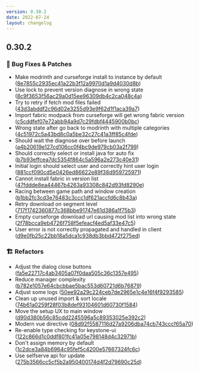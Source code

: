 ```yaml
---
version: 0.30.2
date: 2022-07-24
layout: changelog
---
```

## 0.30.2
### 🐛 Bug Fixes & Patches

- Make modrinth and curseforge install to instance by default ([8e7855c2935ec41a22b3f12a9970d1a9d4030d8b](https://github.com/Voxelum/x-minecraft-launcher/commit/8e7855c2935ec41a22b3f12a9970d1a9d4030d8b))
- Use lock to prevent version diagnose in wrong state ([8c9f3653f56ac29a0d15ee96309db4c2ca048c4a](https://github.com/Voxelum/x-minecraft-launcher/commit/8c9f3653f56ac29a0d15ee96309db4c2ca048c4a))
- Try to retry if fetch mod files failed ([43d3abddf2c96d02e3255d93e9f62d1f1aca39a7](https://github.com/Voxelum/x-minecraft-launcher/commit/43d3abddf2c96d02e3255d93e9f62d1f1aca39a7))
- Import fabric modpack from curseforge will get wrong fabric version ([c5cddfef07e72abb94a9d7c29fdbf4445900b0bc](https://github.com/Voxelum/x-minecraft-launcher/commit/c5cddfef07e72abb94a9d7c29fdbf4445900b0bc))
- Wrong state after go back to modrinth with multiple categories ([4c51972c5a43bd8c0a5be32c27c41a3ff85c4fde](https://github.com/Voxelum/x-minecraft-launcher/commit/4c51972c5a43bd8c0a5be32c27c41a3ff85c4fde))
- Should wait the diagnose over before launch ([a4b20619e127cd106cc0f4bc9de979cb03a2f799](https://github.com/Voxelum/x-minecraft-launcher/commit/a4b20619e127cd106cc0f4bc9de979cb03a2f799))
- Should correctly select or install java for auto fix ([b7b93effcea7dc5354f864c5a596a2e273c40e31](https://github.com/Voxelum/x-minecraft-launcher/commit/b7b93effcea7dc5354f864c5a596a2e273c40e31))
- Initial login should select user and correctly hint user login ([881ccf090cd5e0426ed86622e89f38d959725971](https://github.com/Voxelum/x-minecraft-launcher/commit/881ccf090cd5e0426ed86622e89f38d959725971))
- Cannot install fabric in version list ([47fddde8ea44467b4263a93308c842d93fd8290e](https://github.com/Voxelum/x-minecraft-launcher/commit/47fddde8ea44467b4263a93308c842d93fd8290e))
- Racing between game path and window creation ([b1bb2fc3cd3e76483c3ccc1df621accfd6c8b43a](https://github.com/Voxelum/x-minecraft-launcher/commit/b1bb2fc3cd3e76483c3ccc1df621accfd6c8b43a))
- Retry download on segment level ([717f1742360877c368bbe91747e61d386a1f75b3](https://github.com/Voxelum/x-minecraft-launcher/commit/717f1742360877c368bbe91747e61d386a1f75b3))
- Empty curseforge download url causing mod list into wrong state ([2f78bcca9eb4726f758f5efeacf4ed5af33e47c5](https://github.com/Voxelum/x-minecraft-launcher/commit/2f78bcca9eb4726f758f5efeacf4ed5af33e47c5))
- User error is not correctly propagated and handled in client ([d9e0fb25c22bb18a5dca1c938db3bbd472f275ed](https://github.com/Voxelum/x-minecraft-launcher/commit/d9e0fb25c22bb18a5dca1c938db3bbd472f275ed))
### 🏗️ Refactors

- Adjust the dialog close buttons ([fa5e22717c4ab3405a07f0daa505c36c1357e495](https://github.com/Voxelum/x-minecraft-launcher/commit/fa5e22717c4ab3405a07f0daa505c36c1357e495))
- Reduce manager complexity ([b782e1057e64cbcbbae5bac553d60721d6b76879](https://github.com/Voxelum/x-minecraft-launcher/commit/b782e1057e64cbcbbae5bac553d60721d6b76879))
- Adjust some logs ([50ee92a29c224ceb7de2965e1c4e16f4f9293585](https://github.com/Voxelum/x-minecraft-launcher/commit/50ee92a29c224ceb7de2965e1c4e16f4f9293585))
- Clean up unused import & sort locale ([74b61a0259f28f03b8def93104601d60730f1584](https://github.com/Voxelum/x-minecraft-launcher/commit/74b61a0259f28f03b8def93104601d60730f1584))
- Move the setup UX to main window ([d90d380b56c85cdd2245596a5c89353025e392c2](https://github.com/Voxelum/x-minecraft-launcher/commit/d90d380b56c85cdd2245596a5c89353025e392c2))
- Modern vue directive ([08d92f5587116d27a9206dba74cb743cccf65a70](https://github.com/Voxelum/x-minecraft-launcher/commit/08d92f5587116d27a9206dba74cb743cccf65a70))
- Re-enable type checking for keystone-ui ([122c866d1c0ddf801fc41a05e798148d4c32971b](https://github.com/Voxelum/x-minecraft-launcher/commit/122c866d1c0ddf801fc41a05e798148d4c32971b))
- Don't assign memory by default ([1c2dce3a84b6964c95fef5c4200e57667324fc6c](https://github.com/Voxelum/x-minecraft-launcher/commit/1c2dce3a84b6964c95fef5c4200e57667324fc6c))
- Use selfserve api for update ([275b3566cc5cf5b2a950400174d4f2d79690c25d](https://github.com/Voxelum/x-minecraft-launcher/commit/275b3566cc5cf5b2a950400174d4f2d79690c25d))